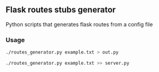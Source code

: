 ## Flask routes stubs generator
Python scripts that generates flask routes from a config file

### Usage
```sh
./routes_generator.py example.txt > out.py

./routes_generator.py example.txt >> server.py
```
